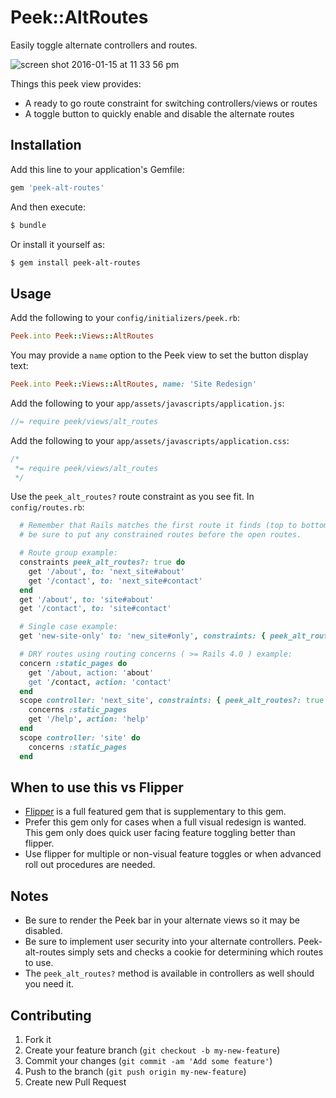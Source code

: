 # Peek::AltRoutes

Easily toggle alternate controllers and routes.

![screen shot 2016-01-15 at 11 33 56 pm](https://cloud.githubusercontent.com/assets/283496/12372401/67358846-bc23-11e5-83eb-20778411ff0d.png)


Things this peek view provides:

- A ready to go route constraint for switching controllers/views or routes
- A toggle button to quickly enable and disable the alternate routes

## Installation

Add this line to your application's Gemfile:

```ruby
gem 'peek-alt-routes'
```

And then execute:

```sh
$ bundle
```

Or install it yourself as:

```sh
$ gem install peek-alt-routes
```

## Usage

Add the following to your `config/initializers/peek.rb`:

```ruby
Peek.into Peek::Views::AltRoutes
```

You may provide a `name` option to the Peek view to set the button display text:

```ruby
Peek.into Peek::Views::AltRoutes, name: 'Site Redesign'
```

Add the following to your `app/assets/javascripts/application.js`:

```javascript
//= require peek/views/alt_routes
```

Add the following to your `app/assets/javascripts/application.css`:

```css
/*
 *= require peek/views/alt_routes
 */
```

Use the `peek_alt_routes?` route constraint as you see fit. In `config/routes.rb`:

```ruby
  # Remember that Rails matches the first route it finds (top to bottom) so
  # be sure to put any constrained routes before the open routes.

  # Route group example:
  constraints peek_alt_routes?: true do
    get '/about', to: 'next_site#about'
    get '/contact', to: 'next_site#contact'
  end
  get '/about', to: 'site#about'
  get '/contact', to: 'site#contact'

  # Single case example:
  get 'new-site-only' to: 'new_site#only', constraints: { peek_alt_routes?: true }

  # DRY routes using routing concerns ( >= Rails 4.0 ) example:
  concern :static_pages do
    get '/about, action: 'about'
    get '/contact, action: 'contact'
  end
  scope controller: 'next_site', constraints: { peek_alt_routes?: true } do
    concerns :static_pages
    get '/help', action: 'help'
  end
  scope controller: 'site' do
    concerns :static_pages
  end

```

## When to use this vs Flipper

 * [Flipper](https://github.com/jnunemaker/flipper) is a full featured gem that
   is supplementary to this gem.
 * Prefer this gem only for cases when a full visual redesign is wanted. This
   gem only does quick user facing feature toggling better than flipper.
 * Use flipper for multiple or non-visual feature toggles or when advanced roll
   out procedures are needed.

## Notes

 * Be sure to render the Peek bar in your alternate views so it may be disabled.
 * Be sure to implement user security into your alternate controllers. Peek-alt-routes
 simply sets and checks a cookie for determining which routes to use.
 * The `peek_alt_routes?` method is available in controllers as well should you need it.

## Contributing

1. Fork it
2. Create your feature branch (`git checkout -b my-new-feature`)
3. Commit your changes (`git commit -am 'Add some feature'`)
4. Push to the branch (`git push origin my-new-feature`)
5. Create new Pull Request
